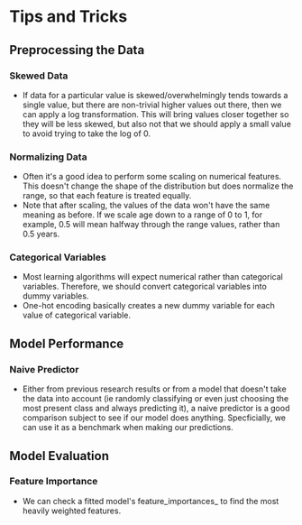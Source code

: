 # Tips and Tricks

## Preprocessing the Data

### Skewed Data
- If data for a particular value is skewed/overwhelmingly tends towards a single value, but there are non-trivial higher values out there, then we can apply a log transformation. This will bring values closer together so they will be less skewed, but also not that we should apply a small value to avoid trying to take the log of 0.

### Normalizing Data
- Often it's a good idea to perform some scaling on numerical features. This doesn't change the shape of the distribution but does normalize the range, so that each feature is treated equally. 
- Note that after scaling, the values of the data won't have the same meaning as before. If we scale age down to a range of 0 to 1, for example, 0.5 will mean halfway through the range values, rather than 0.5 years.

### Categorical Variables
- Most learning algorithms will expect numerical rather than categorical variables. Therefore, we should convert categorical variables into dummy variables.
- One-hot encoding basically creates a new dummy variable for each value of categorical variable.

## Model Performance

### Naive Predictor
- Either from previous research results or from a model that doesn't take the data into account (ie randomly classifying or even just choosing the most present class and always predicting it), a naive predictor is a good comparison subject to see if our model does anything. Specficially, we can use it as a benchmark when making our predictions.

## Model Evaluation

### Feature Importance
- We can check a fitted model's feature_importances_ to find the most heavily weighted features.

